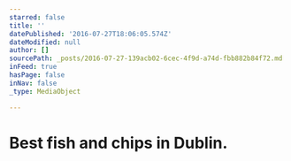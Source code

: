 ```yaml
---
starred: false
title: ''
datePublished: '2016-07-27T18:06:05.574Z'
dateModified: null
author: []
sourcePath: _posts/2016-07-27-139acb02-6cec-4f9d-a74d-fbb882b84f72.md
inFeed: true
hasPage: false
inNav: false
_type: MediaObject

---
```

# Best fish and chips in Dublin.